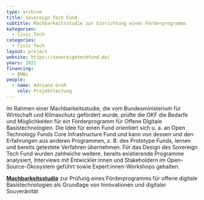 ```yaml
---
type: archive
title: Sovereign Tech Fund
subtitle: Machbarkeitsstudie zur Einrichtung eines Förderprogramms
kategorien:
  - Civic Tech
categories:
  - Civic Tech
layout: project
website: https://sovereigntechfund.de/
years: 2021
financing:
  - BMWi
people:
  - name: Adriana Groh
    role: Projektleitung
---
```

Im Rahmen einer Machbarkeitsstudie, die vom Bundesministerium für Wirtschaft und Klimaschutz gefördert wurde, prüfte die OKF die Bedarfe und Möglichkeiten für ein Förderprogramm für Offene Digitale Basistechnologien. Die Idee für einen Fund orientiert sich u. a. an Open Technology Funds Core Infrastructure Fund und kann von dessen und den Erfahrungen aus anderen Programmen, z. B. des Prototype Funds, lernen und bereits getestete Verfahren übernehmen. Für das Design des Sovereign Tech Fund wurden zahlreiche weitere, bereits existierende Programme analysiert, Interviews mit Entwickler:innen und Stakeholdern im Open-Source-Ökosystem geführt sowie Expert:innen-Workshops gehalten.

**[Machbarkeitsstudie](https://sovereigntechfund.de/SovereignTechFund_Machbarkeitsstudie.pdf)** zur Prüfung eines Förderprogramms für offene digitale Basistechnologien als Grundlage von Innovationen und digitaler Souveränität
